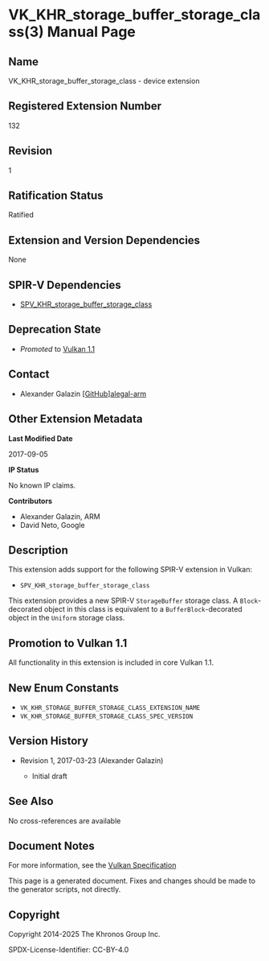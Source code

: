 # VK\_KHR\_storage\_buffer\_storage\_class(3) Manual Page

## Name

VK\_KHR\_storage\_buffer\_storage\_class - device extension



## [](#_registered_extension_number)Registered Extension Number

132

## [](#_revision)Revision

1

## [](#_ratification_status)Ratification Status

Ratified

## [](#_extension_and_version_dependencies)Extension and Version Dependencies

None

## [](#_spir_v_dependencies)SPIR-V Dependencies

- [SPV\_KHR\_storage\_buffer\_storage\_class](https://github.khronos.org/SPIRV-Registry/extensions/KHR/SPV_KHR_storage_buffer_storage_class.html)

## [](#_deprecation_state)Deprecation State

- *Promoted* to [Vulkan 1.1](https://registry.khronos.org/vulkan/specs/latest/html/vkspec.html#versions-1.1-promotions)

## [](#_contact)Contact

- Alexander Galazin [\[GitHub\]alegal-arm](https://github.com/KhronosGroup/Vulkan-Docs/issues/new?body=%5BVK_KHR_storage_buffer_storage_class%5D%20%40alegal-arm%0A%2AHere%20describe%20the%20issue%20or%20question%20you%20have%20about%20the%20VK_KHR_storage_buffer_storage_class%20extension%2A)

## [](#_other_extension_metadata)Other Extension Metadata

**Last Modified Date**

2017-09-05

**IP Status**

No known IP claims.

**Contributors**

- Alexander Galazin, ARM
- David Neto, Google

## [](#_description)Description

This extension adds support for the following SPIR-V extension in Vulkan:

- `SPV_KHR_storage_buffer_storage_class`

This extension provides a new SPIR-V `StorageBuffer` storage class. A `Block`-decorated object in this class is equivalent to a `BufferBlock`-decorated object in the `Uniform` storage class.

## [](#_promotion_to_vulkan_1_1)Promotion to Vulkan 1.1

All functionality in this extension is included in core Vulkan 1.1.

## [](#_new_enum_constants)New Enum Constants

- `VK_KHR_STORAGE_BUFFER_STORAGE_CLASS_EXTENSION_NAME`
- `VK_KHR_STORAGE_BUFFER_STORAGE_CLASS_SPEC_VERSION`

## [](#_version_history)Version History

- Revision 1, 2017-03-23 (Alexander Galazin)
  
  - Initial draft

## [](#_see_also)See Also

No cross-references are available

## [](#_document_notes)Document Notes

For more information, see the [Vulkan Specification](https://registry.khronos.org/vulkan/specs/latest/html/vkspec.html#VK_KHR_storage_buffer_storage_class)

This page is a generated document. Fixes and changes should be made to the generator scripts, not directly.

## [](#_copyright)Copyright

Copyright 2014-2025 The Khronos Group Inc.

SPDX-License-Identifier: CC-BY-4.0